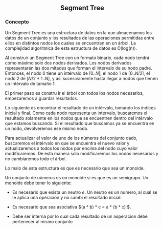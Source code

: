 <div align="center">
  
  ## Segment Tree
 
</div>

### Concepto
Un Segment Tree es una estructura de datos en la que almacenamos los datos de un conjunto y los resultados de las operaciones permitidas entre ellos en distintos nodos 
los cuales se encuentran en un árbol. La complejidad algoritmica de esta estructura de datos es O(log(n)).

  Al construir un Segment Tree con un formato binario, cada nodo tendrá como máximo solo dos nodos derivados. Los nodos derivados representarán las dos mitades que 
  forman el intérvalo de su nodo padre. Entonces, el nodo 0 tiene un intérvalo de $[0..N]$, el nodo 1 de $[0..N/2]$, el nodo 2 de $[N/2+1..N]$, y así sucesivamente hasta
  llegar a nodos que tienen un intérvalo de tamaño 1.

El primer paso es constru ir el árbol con todos los nodos necesarios, empezaremos a guardar resultados. 

Lo siguiente es encontrar el resultado de un intérvalo, tomando los índices inicial y final. Como cada nodo representa un intérvalo, buscaremos el resultado solamente en
los nodos que se encuentren dentro del intérvalo que estamos buscando. Si el resultado que buscamos ya se encuentra en un nodo, devolveremos ese mismo nodo. 

Para actualizar el valor de uno de los números del conjunto dado, buscaremos el intérvalo en que se encuentra el nuevo valor y actualizaremos a todos los nodos por 
encima del nodo cuyo valor modificaremos. De esta manera solo modificaremos los nodos necesarios y no cambiaremos todo el árbol.

Lo malo de esta estructura es que es necesario que sea un monoide.

Un conjunto de números es un monoide si es que es un semigrupo. Un monoide debe tener lo siguiente: 

  * Es necesario que exista un neutro $e$. Un neutro es un numero, al cual se le aplica una operacion y no cambi el resultado inicial. 
  
  * Es necesario que sea asociativa $(a * b) * c = a * (b * c) $. 
  
  * Debe ser interna por lo cual cada resultado de un aoperacion debe pertenecer al mismo conjunto 



</div>
